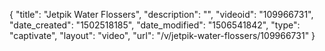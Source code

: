 {
    "title": "Jetpik Water Flossers",
    "description": "",
    "videoid": "109966731",
    "date_created": "1502518185",
    "date_modified": "1506541842",
    "type": "captivate",
    "layout": "video",
    "url": "\/v\/jetpik-water-flossers\/109966731"
}